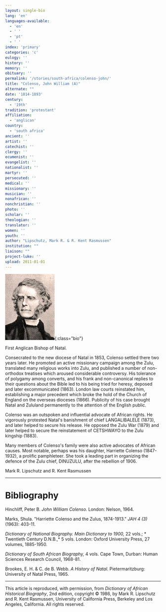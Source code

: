```yaml
---
layout: single-bio
lang: 'en'
languages-available:
  - 'en'
  - ' '
  - 'pt'
  - ' '
index: 'primary'
categories: 'c'
eulogy: ''
history: ''
memory: ''
obituary: ''
permalink: '/stories/south-africa/colenso-john/'
title: "Colenso, John William (A)"
alternate: ""
date: '1814-1893'
century:
  - '19th'
tradition: 'protestant'
affiliation:
  - 'anglican'
country:
  - 'south africa'
ancient: ''
artist: ''
catechist: ''
clergy: ''
ecumenist: ''
evangelist: ''
nationalist: ''
martyr: ''
persecuted: ''
medical: ''
missionary: ''
musician: ''
nonafrican: ''
nonchristian: ''
photo: ''
scholar: ''
theologian: ''
translator: ''
women: ''
youth: ''
author: "Lipschutz, Mark R. & R. Kent Rasmussen"
institution: ""
liaison: ""
project-luke: ''
upload: 2011-01-01
---
```


![John Colenso](/images/bio-pics/southafrica/colenso-john/colenso.jpg){:class="bio"}

First Anglican Bishop of Natal.

Consecrated to the new diocese of Natal in 1853, Colenso settled there two years later.  He promoted an active missionary campaign among the Zulu, translated many religious works into Zulu, and published a number of non-orthodox treatises which aroused considerable controversy.  His tolerance of polygamy among converts, and his frank and non-canonical replies to their questions about the Bible led to his being tried for heresy, deposed and later excommunicated (1863). London law courts reinstated him, establishing a major precedent which broke the hold of the Church of England on the overseas dioceses (1866).  Publicity of his case brought Natal and Zululand permanently to the attention of the English public.

Colenso was an outspoken and influential advocate of African rights.  He vigorously protested Natal's banishment of chief LANGALIBALELE (1873), and later helped to secure his release.  He opposed the Zulu War (1879) and later helped  to secure the reinstatement of CETSHWAYO to the Zulu kingship (1883).

Many members of Colenso's family were also active advocates of African causes.  Most notable, perhaps was his daughter, Harriette Colenso (1847-1932), a prolific pamphleteer.  She took a leading part in organizing the defence of the Zulu chief, DINUZULU, after the rebellion of 1906.

Mark R. Lipschutz and R. Kent Rasmussen

---

# Bibliography

Hinchliff, Peter B.  *John William Colenso.*  London: Nelson, 1964.

Marks, Shula.  "Harriette Colenso and the Zulus, 1874-1913."  *JAH 4 (3)* (1963): 403-11.

*Dictionary of National Biography.  Main Dictionary to 1900,* 22 vols.; * Twentieth Century D.N.B.,* 5 vols.  London: Oxford University Press, 27 volumes, 1885-1950.

*Dictionary of South African Biography,* 4 vols.  Cape Town, Durban: Human Sciences Research Council, 1968-81.

Brookes, E. H. & C. de B. Webb.  *A History of Natal.*  Pietermaritzburg:  University of Natal Press, 1965.

---

This article is reproduced, with permission, from *Dictionary of African Historical Biography*, 2nd edition, copyright &copy; 1986, by Mark R. Lipschutz and R. Kent Rasmussen,  University of California Press, Berkeley and Los Angeles, California.  All rights reserved.